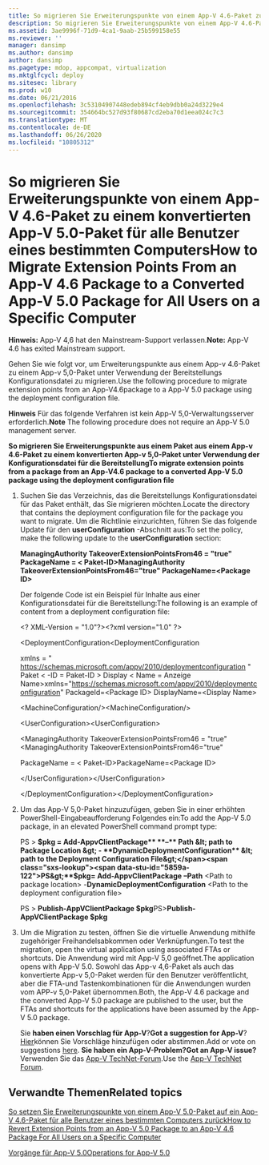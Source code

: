 ```yaml
---
title: So migrieren Sie Erweiterungspunkte von einem App-V 4.6-Paket zu einem konvertierten App-V 5.0-Paket für alle Benutzer eines bestimmten Computers
description: So migrieren Sie Erweiterungspunkte von einem App-V 4.6-Paket zu einem konvertierten App-V 5.0-Paket für alle Benutzer eines bestimmten Computers
ms.assetid: 3ae9996f-71d9-4ca1-9aab-25b599158e55
ms.reviewer: ''
manager: dansimp
ms.author: dansimp
author: dansimp
ms.pagetype: mdop, appcompat, virtualization
ms.mktglfcycl: deploy
ms.sitesec: library
ms.prod: w10
ms.date: 06/21/2016
ms.openlocfilehash: 3c53104907448edeb894cf4eb9dbb0a24d3229e4
ms.sourcegitcommit: 354664bc527d93f80687cd2eba70d1eea024c7c3
ms.translationtype: MT
ms.contentlocale: de-DE
ms.lasthandoff: 06/26/2020
ms.locfileid: "10805312"
---
```

# <span data-ttu-id="5859a-103">So migrieren Sie Erweiterungspunkte von einem App-V 4.6-Paket zu einem konvertierten App-V 5.0-Paket für alle Benutzer eines bestimmten Computers</span><span class="sxs-lookup"><span data-stu-id="5859a-103">How to Migrate Extension Points From an App-V 4.6 Package to a Converted App-V 5.0 Package for All Users on a Specific Computer</span></span>

<span data-ttu-id="5859a-104">**Hinweis:** App-V 4,6 hat den Mainstream-Support verlassen.</span><span class="sxs-lookup"><span data-stu-id="5859a-104">**Note:** App-V 4.6 has exited Mainstream support.</span></span>

<span data-ttu-id="5859a-105">Gehen Sie wie folgt vor, um Erweiterungspunkte aus einem App-v 4.6-Paket zu einem App-v 5,0-Paket unter Verwendung der Bereitstellungs Konfigurationsdatei zu migrieren.</span><span class="sxs-lookup"><span data-stu-id="5859a-105">Use the following procedure to migrate extension points from an App-V4.6package to a App-V 5.0 package using the deployment configuration file.</span></span>

<span data-ttu-id="5859a-106">**Hinweis**  Für das folgende Verfahren ist kein App-V 5,0-Verwaltungsserver erforderlich.</span><span class="sxs-lookup"><span data-stu-id="5859a-106">**Note** The following procedure does not require an App-V 5.0 management server.</span></span>

 

**<span data-ttu-id="5859a-107">So migrieren Sie Erweiterungspunkte aus einem Paket aus einem App-v 4.6-Paket zu einem konvertierten App-v 5,0-Paket unter Verwendung der Konfigurationsdatei für die Bereitstellung</span><span class="sxs-lookup"><span data-stu-id="5859a-107">To migrate extension points from a package from an App-V4.6 package to a converted App-V 5.0 package using the deployment configuration file</span></span>**

1. <span data-ttu-id="5859a-108">Suchen Sie das Verzeichnis, das die Bereitstellungs Konfigurationsdatei für das Paket enthält, das Sie migrieren möchten.</span><span class="sxs-lookup"><span data-stu-id="5859a-108">Locate the directory that contains the deployment configuration file for the package you want to migrate.</span></span> <span data-ttu-id="5859a-109">Um die Richtlinie einzurichten, führen Sie das folgende Update für den **userConfiguration** -Abschnitt aus:</span><span class="sxs-lookup"><span data-stu-id="5859a-109">To set the policy, make the following update to the **userConfiguration** section:</span></span>

   **<span data-ttu-id="5859a-110">ManagingAuthority TakeoverExtensionPointsFrom46 = "true" PackageName = &lt; Paket-ID&gt;</span><span class="sxs-lookup"><span data-stu-id="5859a-110">ManagingAuthority TakeoverExtensionPointsFrom46="true" PackageName=&lt;Package ID&gt;</span></span>**

   <span data-ttu-id="5859a-111">Der folgende Code ist ein Beispiel für Inhalte aus einer Konfigurationsdatei für die Bereitstellung:</span><span class="sxs-lookup"><span data-stu-id="5859a-111">The following is an example of content from a deployment configuration file:</span></span>

   <span data-ttu-id="5859a-112">&lt;? XML-Version = "1.0"?&gt;</span><span class="sxs-lookup"><span data-stu-id="5859a-112">&lt;?xml version="1.0" ?&gt;</span></span>

   <span data-ttu-id="5859a-113">&lt;DeploymentConfiguration</span><span class="sxs-lookup"><span data-stu-id="5859a-113">&lt;DeploymentConfiguration</span></span>

   <span data-ttu-id="5859a-114">xmlns = " <https://schemas.microsoft.com/appv/2010/deploymentconfiguration> " Paket &lt; -ID = Paket-ID &gt; Display &lt; Name = Anzeige Name&gt;</span><span class="sxs-lookup"><span data-stu-id="5859a-114">xmlns="<https://schemas.microsoft.com/appv/2010/deploymentconfiguration>" PackageId=&lt;Package ID&gt; DisplayName=&lt;Display Name&gt;</span></span>

   <span data-ttu-id="5859a-115">&lt;MachineConfiguration/&gt;</span><span class="sxs-lookup"><span data-stu-id="5859a-115">&lt;MachineConfiguration/&gt;</span></span>

   <span data-ttu-id="5859a-116">&lt;UserConfiguration&gt;</span><span class="sxs-lookup"><span data-stu-id="5859a-116">&lt;UserConfiguration&gt;</span></span>

   <span data-ttu-id="5859a-117">&lt;ManagingAuthority TakeoverExtensionPointsFrom46 = "true"</span><span class="sxs-lookup"><span data-stu-id="5859a-117">&lt;ManagingAuthority TakeoverExtensionPointsFrom46="true"</span></span>

   <span data-ttu-id="5859a-118">PackageName = &lt; Paket-ID&gt;</span><span class="sxs-lookup"><span data-stu-id="5859a-118">PackageName=&lt;Package ID&gt;</span></span>

   <span data-ttu-id="5859a-119">&lt;/UserConfiguration&gt;</span><span class="sxs-lookup"><span data-stu-id="5859a-119">&lt;/UserConfiguration&gt;</span></span>

   <span data-ttu-id="5859a-120">&lt;/DeploymentConfiguration&gt;</span><span class="sxs-lookup"><span data-stu-id="5859a-120">&lt;/DeploymentConfiguration&gt;</span></span>

2. <span data-ttu-id="5859a-121">Um das App-V 5,0-Paket hinzuzufügen, geben Sie in einer erhöhten PowerShell-Eingabeaufforderung Folgendes ein:</span><span class="sxs-lookup"><span data-stu-id="5859a-121">To add the App-V 5.0 package, in an elevated PowerShell command prompt type:</span></span>

   <span data-ttu-id="5859a-122">PS &gt; **$pkg = Add-AppvClientPackage** **–** Path &lt; path to Package Location &gt;  - **DynamicDeploymentConfiguration** &lt; path to the Deployment Configuration File&gt;</span><span class="sxs-lookup"><span data-stu-id="5859a-122">PS&gt;**$pkg= Add-AppvClientPackage** **–Path** &lt;Path to package location&gt; -**DynamicDeploymentConfiguration** &lt;Path to the deployment configuration file&gt;</span></span>

   <span data-ttu-id="5859a-123">PS &gt; **Publish-AppVClientPackage $pkg**</span><span class="sxs-lookup"><span data-stu-id="5859a-123">PS&gt;**Publish-AppVClientPackage $pkg**</span></span>

3. <span data-ttu-id="5859a-124">Um die Migration zu testen, öffnen Sie die virtuelle Anwendung mithilfe zugehöriger Freihandelsabkommen oder Verknüpfungen.</span><span class="sxs-lookup"><span data-stu-id="5859a-124">To test the migration, open the virtual application using associated FTAs or shortcuts.</span></span> <span data-ttu-id="5859a-125">Die Anwendung wird mit App-V 5,0 geöffnet.</span><span class="sxs-lookup"><span data-stu-id="5859a-125">The application opens with App-V 5.0.</span></span> <span data-ttu-id="5859a-126">Sowohl das App-v 4,6-Paket als auch das konvertierte App-v 5,0-Paket werden für den Benutzer veröffentlicht, aber die FTA-und Tastenkombinationen für die Anwendungen wurden vom APP-v 5,0-Paket übernommen.</span><span class="sxs-lookup"><span data-stu-id="5859a-126">Both, the App-V 4.6 package and the converted App-V 5.0 package are published to the user, but the FTAs and shortcuts for the applications have been assumed by the App-V 5.0 package.</span></span>

   <span data-ttu-id="5859a-127">Sie **haben einen Vorschlag für App-V**?</span><span class="sxs-lookup"><span data-stu-id="5859a-127">**Got a suggestion for App-V**?</span></span> <span data-ttu-id="5859a-128">[Hier](http://appv.uservoice.com/forums/280448-microsoft-application-virtualization)können Sie Vorschläge hinzufügen oder abstimmen.</span><span class="sxs-lookup"><span data-stu-id="5859a-128">Add or vote on suggestions [here](http://appv.uservoice.com/forums/280448-microsoft-application-virtualization).</span></span> **<span data-ttu-id="5859a-129">Sie haben ein App-V-Problem?</span><span class="sxs-lookup"><span data-stu-id="5859a-129">Got an App-V issue?</span></span>** <span data-ttu-id="5859a-130">Verwenden Sie das [App-V TechNet-Forum](https://social.technet.microsoft.com/Forums/home?forum=mdopappv).</span><span class="sxs-lookup"><span data-stu-id="5859a-130">Use the [App-V TechNet Forum](https://social.technet.microsoft.com/Forums/home?forum=mdopappv).</span></span>

## <span data-ttu-id="5859a-131">Verwandte Themen</span><span class="sxs-lookup"><span data-stu-id="5859a-131">Related topics</span></span>


[<span data-ttu-id="5859a-132">So setzen Sie Erweiterungspunkte von einem App-V 5.0-Paket auf ein App-V 4.6-Paket für alle Benutzer eines bestimmten Computers zurück</span><span class="sxs-lookup"><span data-stu-id="5859a-132">How to Revert Extension Points from an App-V 5.0 Package to an App-V 4.6 Package For All Users on a Specific Computer</span></span>](how-to-revert-extension-points-from-an-app-v-50-package-to-an-app-v-46-package-for-all-users-on-a-specific-computer.md)

[<span data-ttu-id="5859a-133">Vorgänge für App-V 5.0</span><span class="sxs-lookup"><span data-stu-id="5859a-133">Operations for App-V 5.0</span></span>](operations-for-app-v-50.md)

 

 





